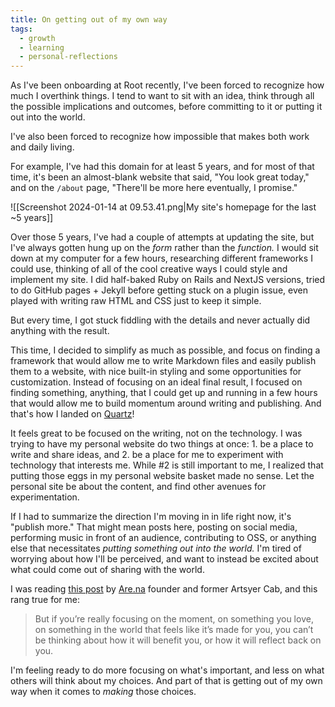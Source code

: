 ```yaml
---
title: On getting out of my own way
tags:
  - growth
  - learning
  - personal-reflections
---
```


As I've been onboarding at Root recently, I've been forced to recognize how much I overthink things. I tend to want to sit with an idea, think through all the possible implications and outcomes, before committing to it or putting it out into the world.

I've also been forced to recognize how impossible that makes both work and daily living.

For example, I've had this domain for at least 5 years, and for most of that time, it's been an almost-blank website that said, "You look great today," and on the `/about` page, "There'll be more here eventually, I promise."

![[Screenshot 2024-01-14 at 09.53.41.png|My site's homepage for the last ~5 years]]

Over those 5 years, I've had a couple of attempts at updating the site, but I've always gotten hung up on the _form_ rather than the _function._ I would sit down at my computer for a few hours, researching different frameworks I could use, thinking of all of the cool creative ways I could style and implement my site. I did half-baked Ruby on Rails and NextJS versions, tried to do GitHub pages + Jekyll before getting stuck on a plugin issue, even played with writing raw HTML and CSS just to keep it simple.

But every time, I got stuck fiddling with the details and never actually did anything with the result.

This time, I decided to simplify as much as possible, and focus on finding a framework that would allow me to write Markdown files and easily publish them to a website, with nice built-in styling and some opportunities for customization. Instead of focusing on an ideal final result, I focused on finding something, anything, that I could get up and running in a few hours that would allow me to build momentum around writing and publishing. And that's how I landed on [Quartz](https://quartz.jzhao.xyz/)!

It feels great to be focused on the writing, not on the technology. I was trying to have my personal website do two things at once: 1. be a place to write and share ideas, and 2. be a place for me to experiment with technology that interests me. While #2 is still important to me, I realized that putting those eggs in my personal website basket made no sense. Let the personal site be about the content, and find other avenues for experimentation.

If I had to summarize the direction I'm moving in in life right now, it's "publish more." That might mean posts here, posting on social media, performing music in front of an audience, contributing to OSS, or anything else that necessitates _putting something out into the world._ I'm tired of worrying about how I'll be perceived, and want to instead be excited about what could come out of sharing with the world.

I was reading [this post](https://www.are.na/blog/here-for-the-wrong-reasons) by [Are.na](https://are.na) founder and former Artsyer Cab, and this rang true for me:

> ⁠But if you’re really focusing on the moment, on something you love, on something in the world that feels like it’s made for you, you can’t be thinking about how it will benefit you, or how it will reflect back on you.

I'm feeling ready to do more focusing on what's important, and less on what others will think about my choices. And part of that is getting out of my own way when it comes to _making_ those choices.
